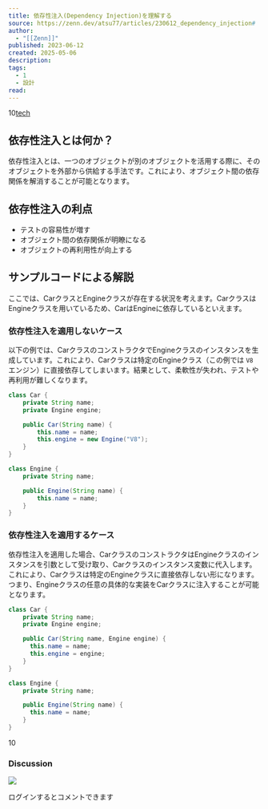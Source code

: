 ```yaml
---
title: 依存性注入(Dependency Injection)を理解する
source: https://zenn.dev/atsu77/articles/230612_dependency_injection#
author:
  - "[[Zenn]]"
published: 2023-06-12
created: 2025-05-06
description: 
tags:
  - 1
  - 設計
read:
---
```

10[tech](https://zenn.dev/tech-or-idea)

## 依存性注入とは何か？

依存性注入とは、一つのオブジェクトが別のオブジェクトを活用する際に、そのオブジェクトを外部から供給する手法です。これにより、オブジェクト間の依存関係を解消することが可能となります。

## 依存性注入の利点

- テストの容易性が増す
- オブジェクト間の依存関係が明瞭になる
- オブジェクトの再利用性が向上する

## サンプルコードによる解説

ここでは、CarクラスとEngineクラスが存在する状況を考えます。CarクラスはEngineクラスを用いているため、CarはEngineに依存しているといえます。

### 依存性注入を適用しないケース

以下の例では、CarクラスのコンストラクタでEngineクラスのインスタンスを生成しています。これにより、Carクラスは特定のEngineクラス（この例では `V8` エンジン）に直接依存してしまいます。結果として、柔軟性が失われ、テストや再利用が難しくなります。

```java
class Car {
    private String name;
    private Engine engine;

    public Car(String name) {
        this.name = name;
        this.engine = new Engine("V8");
    }
}

class Engine {
    private String name;

    public Engine(String name) {
        this.name = name;
    }
}
```

### 依存性注入を適用するケース

依存性注入を適用した場合、CarクラスのコンストラクタはEngineクラスのインスタンスを引数として受け取り、Carクラスのインスタンス変数に代入します。これにより、Carクラスは特定のEngineクラスに直接依存しない形になります。つまり、Engineクラスの任意の具体的な実装をCarクラスに注入することが可能となります。

```java
class Car {
    private String name;
    private Engine engine;

    public Car(String name, Engine engine) {
      this.name = name;
      this.engine = engine;
    }
}

class Engine {
    private String name;

    public Engine(String name) {
      this.name = name;
    }
}
```

10

### Discussion

![](https://static.zenn.studio/images/drawing/discussion.png)

ログインするとコメントできます